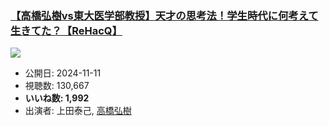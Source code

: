 ### [【高橋弘樹vs東大医学部教授】天才の思考法！学生時代に何考えて生きてた？【ReHacQ】](https://www.youtube.com/watch?v=KoCfkUH2C_g)
[![](https://img.youtube.com/vi/KoCfkUH2C_g/sddefault.jpg)](https://www.youtube.com/watch?v=KoCfkUH2C_g)
-   公開日: 2024-11-11
-   視聴数: 130,667
-   **いいね数: 1,992**
-   出演者: 上田泰己, [高橋弘樹](/rehacq_fan/people/高橋弘樹 "wikilink")
